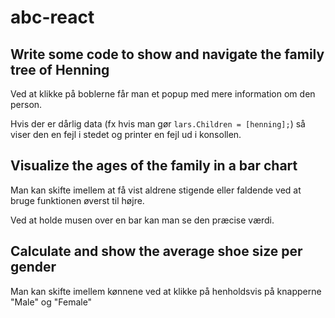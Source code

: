 # abc-react

## Write some code to show and navigate the family tree of Henning

Ved at klikke på boblerne får man et popup med mere information om den person.

Hvis der er dårlig data (fx hvis man gør `lars.Children = [henning];`) så viser den en fejl i stedet og printer en fejl ud i konsollen.

## Visualize the ages of the family in a bar chart

Man kan skifte imellem at få vist aldrene stigende eller faldende ved at bruge funktionen øverst til højre.

Ved at holde musen over en bar kan man se den præcise værdi.

## Calculate and show the average shoe size per gender

Man kan skifte imellem kønnene ved at klikke på henholdsvis på knapperne "Male" og "Female"
